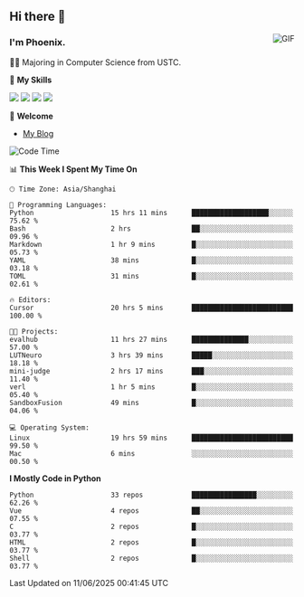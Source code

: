 ## Hi there 👋
<img align="right" alt="GIF" src="https://raw.githubusercontent.com/JoeyBling/JoeyBling/master/pic/pusheencode.gif" />

### I'm Phoenix.

👨‍🎓 Majoring in Computer Science from USTC.

🌟 **My Skills**

![](https://img.shields.io/badge/-Python-3e74a2?style=flat-square&logo=Python&logoColor=fff)
![](https://img.shields.io/badge/-C++-9f62a5?style=flat&logo=cplusplus&logoColor=white)
![](https://img.shields.io/badge/-Linux-185886?style=flat-square&logo=Linux&logoColor=fff)
![](https://img.shields.io/badge/-Rust-ff4136?style=flat-square&logo=Rust&logoColor=fff)

💬 **Welcome**

- [My Blog](https://ysy-phoenix.github.io/)

<!--START_SECTION:waka-->
![Code Time](http://img.shields.io/badge/Code%20Time-1%2C596%20hrs%2022%20mins-blue)

📊 **This Week I Spent My Time On** 

```text
🕑︎ Time Zone: Asia/Shanghai

💬 Programming Languages: 
Python                   15 hrs 11 mins      ███████████████████░░░░░░   75.62 % 
Bash                     2 hrs               ██░░░░░░░░░░░░░░░░░░░░░░░   09.96 % 
Markdown                 1 hr 9 mins         █░░░░░░░░░░░░░░░░░░░░░░░░   05.73 % 
YAML                     38 mins             █░░░░░░░░░░░░░░░░░░░░░░░░   03.18 % 
TOML                     31 mins             █░░░░░░░░░░░░░░░░░░░░░░░░   02.61 % 

🔥 Editors: 
Cursor                   20 hrs 5 mins       █████████████████████████   100.00 % 

🐱‍💻 Projects: 
evalhub                  11 hrs 27 mins      ██████████████░░░░░░░░░░░   57.00 % 
LUTNeuro                 3 hrs 39 mins       █████░░░░░░░░░░░░░░░░░░░░   18.18 % 
mini-judge               2 hrs 17 mins       ███░░░░░░░░░░░░░░░░░░░░░░   11.40 % 
verl                     1 hr 5 mins         █░░░░░░░░░░░░░░░░░░░░░░░░   05.40 % 
SandboxFusion            49 mins             █░░░░░░░░░░░░░░░░░░░░░░░░   04.06 % 

💻 Operating System: 
Linux                    19 hrs 59 mins      █████████████████████████   99.50 % 
Mac                      6 mins              ░░░░░░░░░░░░░░░░░░░░░░░░░   00.50 % 
```

**I Mostly Code in Python** 

```text
Python                   33 repos            ████████████████░░░░░░░░░   62.26 % 
Vue                      4 repos             ██░░░░░░░░░░░░░░░░░░░░░░░   07.55 % 
C                        2 repos             █░░░░░░░░░░░░░░░░░░░░░░░░   03.77 % 
HTML                     2 repos             █░░░░░░░░░░░░░░░░░░░░░░░░   03.77 % 
Shell                    2 repos             █░░░░░░░░░░░░░░░░░░░░░░░░   03.77 % 
```




 Last Updated on 11/06/2025 00:41:45 UTC
<!--END_SECTION:waka-->

<!--
**ysy-phoenix/ysy-phoenix** is a ✨ _special_ ✨ repository because its `README.md` (this file) appears on your GitHub profile.

Here are some ideas to get you started:

- 🔭 I’m currently working on ...
- 🌱 I’m currently learning ...
- 👯 I’m looking to collaborate on ...
- 🤔 I’m looking for help with ...
- 💬 Ask me about ...
- 📫 How to reach me: ...
- 😄 Pronouns: ...
- ⚡ Fun fact: ...
-->
